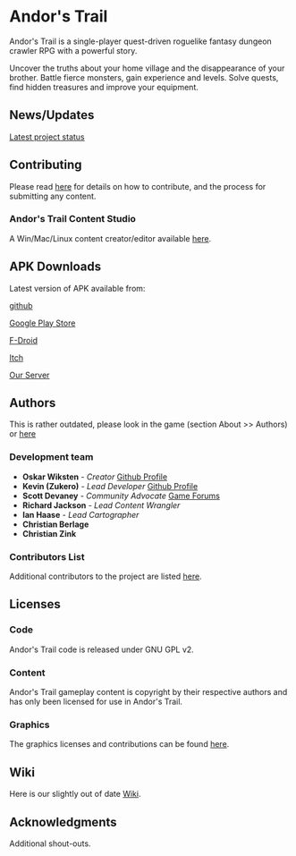 # Andor's Trail

Andor's Trail is a single-player quest-driven roguelike fantasy dungeon crawler RPG with a powerful story.

Uncover the truths about your home village and the disappearance of your brother. Battle fierce monsters, gain experience and levels. Solve quests, find hidden treasures and improve your equipment.

## News/Updates

[Latest project status](https://andorstrail.com/viewforum.php?f=5)

## Contributing

Please read [here](https://andorstrail.com/viewtopic.php?f=6&t=4560) for details on how to contribute, and the process for submitting any content.

### Andor's Trail Content Studio
A Win/Mac/Linux content creator/editor available [here](https://andorstrail.com/viewtopic.php?f=6&t=4806).

## APK Downloads

Latest version of APK available from:

[github](https://github.com/AndorsTrailRelease/andors-trail/releases)

[Google Play Store](https://play.google.com/store/apps/details?id=com.gpl.rpg.AndorsTrail)

[F-Droid](https://f-droid.org/packages/com.gpl.rpg.AndorsTrail/)

[Itch](https://andorstrailteam.itch.io/andors-trail)

[Our Server](https://andorstrail.com/viewforum.php?f=5)

## Authors
This is rather outdated, please look in the game (section About >> Authors)
or [here](https://github.com/AndorsTrailRelease/andors-trail/blob/v0.8.10/AndorsTrail/res/values/authors.xml)

### Development team

* **Oskar Wiksten** - *Creator* [Github Profile](https://github.com/oskarwiksten/)
* **Kevin (Zukero)** - *Lead Developer* [Github Profile](https://github.com/Zukero/)
* **Scott Devaney** - *Community Advocate* [Game Forums](https://andorstrail.com)
* **Richard Jackson** - *Lead Content Wrangler* 
* **Ian Haase** - *Lead Cartographer* 
* **Christian Berlage**
* **Christian Zink**

### Contributors List
Additional contributors to the project are listed [here](/contributors.md).
## Licenses

### Code
Andor's Trail code is released under GNU GPL v2.
### Content
Andor's Trail gameplay content is copyright by their respective authors and has only been licensed for use in Andor's Trail.
### Graphics
The graphics licenses and contributions can be found [here](/gfxcontrib.md).

## Wiki
Here is our slightly out of date [Wiki](https://andorstrail.gitbook.io/docs/).

## Acknowledgments
Additional shout-outs.

